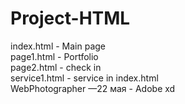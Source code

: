 # Project-HTML
index.html - Main page<br>
page1.html - Portfolio<br>
page2.html - check in<br>
service1.html - service in index.html<br>
WebPhotographer —22 мая - Adobe xd
